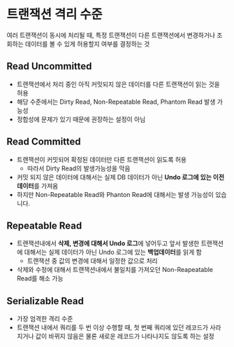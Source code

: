 # 트랜잭션 격리 수준
여러 트랜잭션이 동시에 처리될 때, 특정 트랜잭션이 다른 트랜잭션에서 변경하거나 조회하는 데이터를 볼 수 있게 허용할지 여부를 결정하는 것
## Read Uncommitted
+ 트랜잭션에서 처리 중인 아직 커밋되지 않은 데이터를 다른 트랜잭션이 읽는 것을 허용
+ 해당 수준에서는 Dirty Read, Non-Repeatable Read, Phantom Read 발생 가능성
+ 정합성에 문제가 있기 때문에 권장하는 설정이 아님

## Read Committed
+ 트랜잭션이 커밋되어 확정된 데이터만 다른 트랜잭션이 읽도록 허용
  + 따라서 Dirty Read의 발생가능성을 막음
+ 커밋 되지 않은 데이터에 대해서는 실제 DB 데이터가 아닌 **Undo 로그에 있는 이전 데이터**를 가져옴
+ 하지만 Non-Repeatable Read와 Phanton Read에 대해서는 발생 가능성이 있습니다.

## Repeatable Read
+ 트랜잭션내에서 **삭제, 변경에 대해서 Undo 로그**에 넣어두고 앞서 발생한 트랜잭션에 대해서는 실제 데이터가 아닌 Undo 로그에 있는 **백업데이터**를 읽게 함
  + 트랜잭션 중 값의 변경에 대해서 일정한 값으로 처리
+ 삭제와 수정에 대해서 트랜잭션내에서 불일치를 가져오던 Non-Reapeatable Read를 해소 가능

## Serializable Read
+ 가장 엄격한 격리 수준
+ 트랜잭션 내에서 쿼리를 두 번 이상 수행할 때, 첫 번째 쿼리에 있던 레코드가 사라지거나 값이 바뀌지 않음은 물론 새로운 레코드가 나타나지도 않도록 하는 설정

